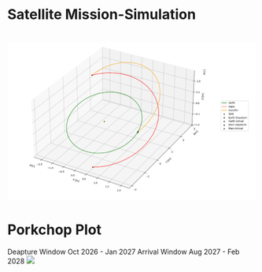 # Satellite Mission-Simulation

#

![](Media/365_tof.png)

# Porkchop Plot

Deapture Window Oct 2026 - Jan 2027
Arrival Window Aug 2027 - Feb 2028
![](Media/porkchop_7.png)
